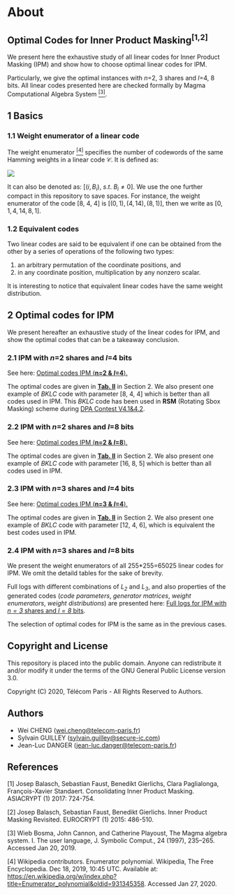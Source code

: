 
# About

## Optimal Codes for Inner Product Masking<sup>[1,2]</sup>

We present here the exhaustive study of all linear codes for Inner Product Masking (IPM) and show how to choose optimal linear codes for IPM. 

Particularly, we give the optimal instances with *n*=2, 3 shares and *l*=4, 8 bits. All linear codes presented here are checked formally by Magma Computational Algebra System [<sup>[3]</sup>](http://magma.maths.usyd.edu.au/magma/).

## 1 Basics

### 1.1 Weight enumerator of a linear code

The weight enumerator [<sup>[4]</sup>](https://en.wikipedia.org/wiki/Enumerator_polynomial) specifies the number of codewords of the same Hamming weights in a linear code $\mathcal{C}$. It is defined as:

<img src="http://latex.codecogs.com/gif.latex?W_\mathcal{C}(X, Y) = \sum_{i=0}^n B_iX^{n-i}Y^i" />

It can also be denoted as: $[ (i, B_i), ~s.t. ~B_i\neq 0]$. We use the one further compact in this repository to save spaces. For instance, the weight enumerator of the code [8, 4, 4] is $[(0, 1), (4, 14), (8, 1)]$, then we write as $[0,1, 4, 14, 8, 1]$.

### 1.2 Equivalent codes

Two linear codes are said to be equivalent if one can be obtained from the other by a series of operations of the following two types:

1) an arbitrary permutation of the coordinate positions, and
2) in any coordinate position, multiplication by any nonzero scalar.

It is interesting to notice that equivalent linear codes have the same weight distribution.

## 2 Optimal codes for IPM

We present hereafter an exhaustive study of the linear codes for IPM, and show the optimal codes that can be a takeaway conclusion.

### 2.1 IPM with *n*=2 shares and *l*=4 bits

See here: [Optimal codes IPM (**n=2 & *l*=4**).](https://nbviewer.jupyter.org/github/Qomo-CHENG/OC-IPM/blob/master/ipm_codes_n2k4.ipynb)

The optimal codes are given in **[Tab. II](https://nbviewer.jupyter.org/github/Qomo-CHENG/OC-IPM/blob/master/ipm_codes_n2k4.ipynb)** in Section 2. We also present one example of *BKLC* code with parameter [8, 4, 4] which is better than all codes used in IPM. This *BKLC* code has been used in **RSM** (Rotating Sbox Masking) scheme during [DPA Contest V4.1&4.2](http://www.dpacontest.org/v4/index.php).

### 2.2 IPM with *n*=2 shares and *l*=8 bits

See here: [Optimal codes IPM (**n=2 & *l*=8**).](https://nbviewer.jupyter.org/github/Qomo-CHENG/OC-IPM/blob/master/ipm_codes_n2k8.ipynb)

The optimal codes are given in **[Tab. II](https://nbviewer.jupyter.org/github/Qomo-CHENG/OC-IPM/blob/master/ipm_codes_n2k8.ipynb)** in Section 2. We also present one example of *BKLC* code with parameter [16, 8, 5] which is better than all codes used in IPM.

### 2.3 IPM with *n*=3 shares and *l*=4 bits

See here: [Optimal codes IPM (**n=3 & *l*=4**).](https://nbviewer.jupyter.org/github/Qomo-CHENG/OC-IPM/blob/master/ipm_codes_n3k4.ipynb)

The optimal codes are given in **[Tab. II](https://nbviewer.jupyter.org/github/Qomo-CHENG/OC-IPM/blob/master/ipm_codes_n3k4.ipynb)** in Section 2. We also present one example of *BKLC* code with parameter [12, 4, 6], which is equivalent the best codes used in IPM.

### 2.4 IPM with *n*=3 shares and *l*=8 bits

We present the weight enumerators of all 255*255=65025 linear codes for IPM. We omit the detaild tables for the sake of brevity.

Full logs with different combinations of *$L_2$* and *$L_3$*, and also properties of the generated codes (*code parameters*, *generator matrices*, *weight enumerators*, *weight distributions*) are presented here: [Full logs for IPM with *$n=3$* shares and *$l=8$* bits](https://github.com/Qomo-CHENG/OC-IPM/blob/master/weight_enumerators/weight_code_n3k8_full.log).

The selection of optimal codes for IPM is the same as in the previous cases.




## Copyright and License

This repository is placed into the public domain. Anyone can redistribute it and/or modify it under the terms of the GNU General Public License version 3.0.

Copyright (C) 2020, Télécom Paris - All Rights Reserved to Authors.

## Authors
- Wei CHENG (wei.cheng@telecom-paris.fr)
- Sylvain GUILLEY (sylvain.guilley@secure-ic.com)
- Jean-Luc DANGER (jean-luc.danger@telecom-paris.fr)
<!--- - Claude CARLET (claude.carlet@gmail.com) -->
<!--- - Sihem MESNAGER (smesnager@univ-paris8.fr) -->


## References

[1] Josep Balasch, Sebastian Faust, Benedikt Gierlichs, Clara Paglialonga, François-Xavier Standaert.
Consolidating Inner Product Masking. ASIACRYPT (1) 2017: 724-754.

[2] Josep Balasch, Sebastian Faust, Benedikt Gierlichs.
Inner Product Masking Revisited. EUROCRYPT (1) 2015: 486-510.


[3] Wieb Bosma, John Cannon, and Catherine Playoust, The Magma algebra system. I. The user language, J. Symbolic Comput., 24 (1997), 235–265. Accessed Jan 20, 2019.

[4] Wikipedia contributors. Enumerator polynomial. Wikipedia, The Free Encyclopedia. Dec 18, 2019, 10:45 UTC. Available at: https://en.wikipedia.org/w/index.php?title=Enumerator_polynomial&oldid=931345358. Accessed Jan 27, 2020.


